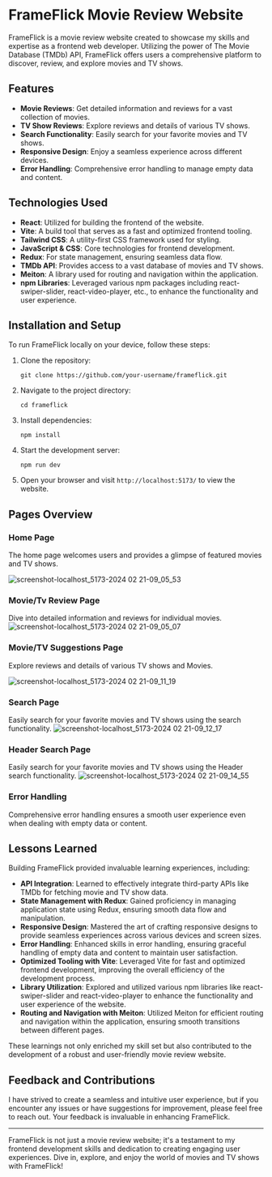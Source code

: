 # FrameFlick Movie Review Website

FrameFlick is a movie review website created to showcase my skills and expertise as a frontend web developer. Utilizing the power of The Movie Database (TMDb) API, FrameFlick offers users a comprehensive platform to discover, review, and explore movies and TV shows.

## Features

- **Movie Reviews**: Get detailed information and reviews for a vast collection of movies.
- **TV Show Reviews**: Explore reviews and details of various TV shows.
- **Search Functionality**: Easily search for your favorite movies and TV shows.
- **Responsive Design**: Enjoy a seamless experience across different devices.
- **Error Handling**: Comprehensive error handling to manage empty data and content.

## Technologies Used

- **React**: Utilized for building the frontend of the website.
- **Vite**: A build tool that serves as a fast and optimized frontend tooling.
- **Tailwind CSS**: A utility-first CSS framework used for styling.
- **JavaScript & CSS**: Core technologies for frontend development.
- **Redux**: For state management, ensuring seamless data flow.
- **TMDb API**: Provides access to a vast database of movies and TV shows.
- **Meiton**: A library used for routing and navigation within the application.
- **npm Libraries**: Leveraged various npm packages including react-swiper-slider, react-video-player, etc., to enhance the functionality and user experience.

## Installation and Setup

To run FrameFlick locally on your device, follow these steps:

1. Clone the repository:

   ```
   git clone https://github.com/your-username/frameflick.git
   ```

2. Navigate to the project directory:

   ```
   cd frameflick
   ```

3. Install dependencies:

   ```
   npm install
   ```

4. Start the development server:

   ```
   npm run dev
   ```

5. Open your browser and visit `http://localhost:5173/` to view the website.

## Pages Overview

### Home Page

The home page welcomes users and provides a glimpse of featured movies and TV shows.

![screenshot-localhost_5173-2024 02 21-09_05_53](https://github.com/jayantatech/FrameFlick/assets/133254610/a0747c7f-a095-4d41-8fd2-bb8d5f08c693)


### Movie/Tv Review Page

Dive into detailed information and reviews for individual movies.
![screenshot-localhost_5173-2024 02 21-09_05_07](https://github.com/jayantatech/FrameFlick/assets/133254610/437d7527-9963-4f95-ae69-e3cf3d13d5b3)

### Movie/TV Suggestions Page

Explore reviews and details of various TV shows and Movies.

![screenshot-localhost_5173-2024 02 21-09_11_19](https://github.com/jayantatech/FrameFlick/assets/133254610/0f429d78-7f0e-492d-8b18-36a71c36f07e)


### Search Page

Easily search for your favorite movies and TV shows using the search functionality.
![screenshot-localhost_5173-2024 02 21-09_12_17](https://github.com/jayantatech/FrameFlick/assets/133254610/ea51c97f-c7ec-4708-900b-83d5dc1cc353)

### Header Search Page

Easily search for your favorite movies and TV shows using the Header search functionality.
![screenshot-localhost_5173-2024 02 21-09_14_55](https://github.com/jayantatech/FrameFlick/assets/133254610/0db75014-198c-40ba-b01c-024f93f3ec99)

### Error Handling

Comprehensive error handling ensures a smooth user experience even when dealing with empty data or content.

## Lessons Learned

Building FrameFlick provided invaluable learning experiences, including:

- **API Integration**: Learned to effectively integrate third-party APIs like TMDb for fetching movie and TV show data.
- **State Management with Redux**: Gained proficiency in managing application state using Redux, ensuring smooth data flow and manipulation.
- **Responsive Design**: Mastered the art of crafting responsive designs to provide seamless experiences across various devices and screen sizes.
- **Error Handling**: Enhanced skills in error handling, ensuring graceful handling of empty data and content to maintain user satisfaction.
- **Optimized Tooling with Vite**: Leveraged Vite for fast and optimized frontend development, improving the overall efficiency of the development process.
- **Library Utilization**: Explored and utilized various npm libraries like react-swiper-slider and react-video-player to enhance the functionality and user experience of the website.
- **Routing and Navigation with Meiton**: Utilized Meiton for efficient routing and navigation within the application, ensuring smooth transitions between different pages.

These learnings not only enriched my skill set but also contributed to the development of a robust and user-friendly movie review website.

## Feedback and Contributions

I have strived to create a seamless and intuitive user experience, but if you encounter any issues or have suggestions for improvement, please feel free to reach out. Your feedback is invaluable in enhancing FrameFlick.


---

FrameFlick is not just a movie review website; it's a testament to my frontend development skills and dedication to creating engaging user experiences. Dive in, explore, and enjoy the world of movies and TV shows with FrameFlick!
